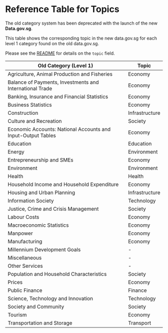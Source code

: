 # Reference Table for Topics

The old category system has been deprecated with the launch of the new **Data.gov.s[]()g**. 

This table shows the corresponding topic in the new data.gov.sg for each level 1 category found on the old data.gov.sg.  

Please see the [README](README.md) for details on the `topic` field. 


| Old Category (Level 1)                                       | Topic          |
|--------------------------------------------------------------|----------------|
| Agriculture, Animal Production and Fisheries                 | Economy        |
| Balance of Payments, Investments and International Trade     | Economy        |
| Banking, Insurance and Financial Statistics                  | Economy        |
| Business Statistics                                          | Economy        |
| Construction                                                 | Infrastructure |
| Culture and Recreation                                       | Society        |
| Economic Accounts: National Accounts and Input-Output Tables | Economy        |
| Education                                                    | Education      |
| Energy                                                       | Environment    |
| Entrepreneurship and SMEs                                    | Economy        |
| Environment                                                  | Environment    |
| Health                                                       | Health         |
| Household Income and Household Expenditure                   | Economy        |
| Housing and Urban Planning                                   | Infrastructure |
| Information Society                                          | Technology     |
| Justice, Crime and Crisis Management                         | Society        |
| Labour Costs                                                 | Economy        |
| Macroeconomic Statistics                                     | Economy        |
| Manpower                                                     | Economy        |
| Manufacturing                                                | Economy        |
| Millennium Development Goals                                 | -              |
| Miscellaneous                                                | -              |
| Other Services                                               | -              |
| Population and Household Characteristics                     | Society        |
| Prices                                                       | Economy        |
| Public Finance                                               | Finance        |
| Science, Technology and Innovation                           | Technology     |
| Society and Community                                        | Society        |
| Tourism                                                      | Economy        |
| Transportation and Storage                                   | Transport      |